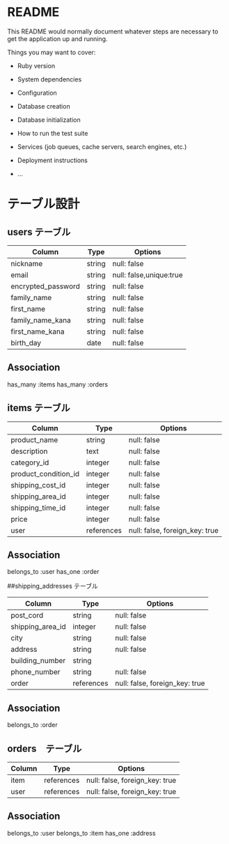 # README

This README would normally document whatever steps are necessary to get the
application up and running.

Things you may want to cover:

* Ruby version

* System dependencies

* Configuration

* Database creation

* Database initialization

* How to run the test suite

* Services (job queues, cache servers, search engines, etc.)

* Deployment instructions

* ...

# テーブル設計

## users テーブル

| Column                  |  Type     |  Options     |
| ------------------------| --------- | ------------ |
| nickname                | string    | null: false  |
| email                   | string    | null: false,unique:true |
| encrypted_password      | string    | null: false  |
| family_name             | string    | null: false  |
| first_name              | string    | null: false  |
| family_name_kana        | string    | null: false  |
| first_name_kana         | string    | null: false  |
| birth_day               | date      | null: false  |


##  Association
has_many :items
has_many :orders


## items テーブル

| Column                  |  Type     |  Options     |
| ------------------------| --------- | ------------ |
| product_name            | string    | null: false  |
| description             | text      | null: false  |
| category_id             | integer   | null: false  |
| product_condition_id    | integer   | null: false  |
| shipping_cost_id        | integer   | null: false  |
| shipping_area_id        | integer   | null: false  |
| shipping_time_id        | integer   | null: false  |
| price                   | integer   | null: false  |
| user                    | references| null: false, foreign_key: true |

##  Association
belongs_to :user
has_one :order


##shipping_addresses テーブル

| Column                  |  Type     |  Options     |
| ------------------------| --------- | ------------ |
| post_cord               | string    | null: false  |
| shipping_area_id        | integer   | null: false  |
| city                    | string    | null: false  |
| address                 | string    | null: false  |
| building_number         | string    |
| phone_number            | string    | null: false  |
| order                   | references| null: false, foreign_key: true |


##  Association
belongs_to :order


## orders　テーブル

| Column                  |  Type     |  Options     |
| ------------------------| --------- | ------------ |
| item                    | references| null: false, foreign_key: true |
| user                    | references| null: false, foreign_key: true |

## Association
belongs_to :user
belongs_to :item
has_one :address
